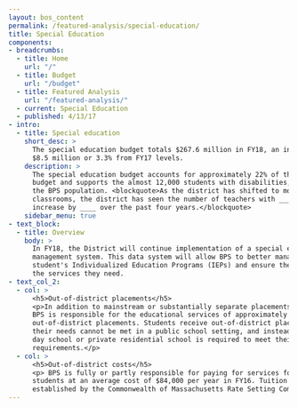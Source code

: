 ```yaml
---
layout: bos_content
permalink: /featured-analysis/special-education/
title: Special Education
components:
- breadcrumbs:
  - title: Home
    url: "/"
  - title: Budget
    url: "/budget"
  - title: Featured Analysis
    url: "/featured-analysis/"
  - current: Special Education
  - published: 4/13/17
- intro:
  - title: Special education
    short_desc: >
      The special education budget totals $267.6 million in FY18, an increase of 
      $8.5 million or 3.3% from FY17 levels.
    description: >
      The special education budget accounts for approximately 22% of the total BPS 
      budget and supports the almost 12,000 students with disabilities, or 20% of 
      the BPS population. <blockquote>As the district has shifted to more inclusion 
      classrooms, the district has seen the number of teachers with ____ specialties 
      increase by ____ over the past four years.</blockquote>
    sidebar_menu: true    
- text_block:
  - title: Overview
    body: >
      In FY18, the District will continue implementation of a special education data 
      management system. This data system will allow BPS to better manage and monitor 
      student's Individualized Education Programs (IEPs) and ensure they are getting 
      the services they need.
- text_col_2:
  - col: >
      <h5>Out-of-district placements</h5>
      <p>In addition to mainstream or substantially separate placements in the District, 
      BPS is responsible for the educational services of approximately 498 students in 
      out-of-district placements. Students receive out-of-district placements when 
      their needs cannot be met in a public school setting, and instead a private 
      day school or private residential school is required to meet their educational 
      requirements.</p>
  - col: >
      <h5>Out-of-district costs</h5>
      <p> BPS is fully or partly responsible for paying for services for most of these 
      students at an average cost of $84,000 per year in FY16. Tuition rates are 
      established by the Commonwealth of Massachusetts Rate Setting Commission.</p>
---
```

